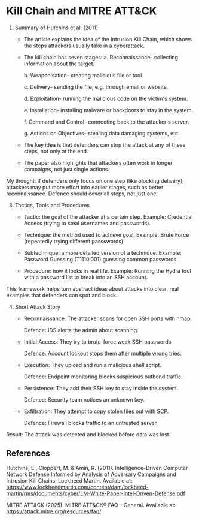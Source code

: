 # Kill Chain and MITRE ATT&CK 

1. Summary of Hutchins et al. (2011)
   - The article explains the idea of the Intrusion Kill Chain, which shows the steps attackers usually take in a cyberattack.
   - The kill chain has seven stages:
     a. Reconnaissance- collecting information about the target.
     
     b. Weaponisation- creating malicious file or tool.
     
     c. Delivery- sending the file, e.g. through email or website.
     
     d. Exploitation- running the malicious code on the victim's system.

     e. Installation- installing malware or backdoors to stay in the system.

     f. Command and Control- connecting back to the attacker's server.

     g. Actions on Objectives- stealing data damaging systems, etc.
     
   - The key idea is that defenders can stop the attack at any of these steps, not only at the end.
 
   - The paper also highlights that attackers often work in longer campaigns, not just single actions.

My thought: If defenders only focus on one step (like blocking delivery), attackers may put more effort into earlier stages, such as better reconnaissance. Defence should cover all steps, not just one.

3. Tactics, Tools and Procedures
     - Tactic: the goal of the attacker at a certain step. Example: Credential Access (trying to steal usernames and passwords).
       
     - Technique: the method used to achieve goal. Example: Brute Force (repeatedly trying different passswords).
    
     - Subtechnique: a more detailed version of a technique. Example: Password Guessing (T1110.001) guessing common passwords.
    
     - Procedure: how it looks in real life. Example: Running the Hydra tool with a password list to break into an SSH account.

This framework helps turn abstract ideas about attacks into clear, real examples that defenders can spot and block.

4. Short Attack Story
   - Reconnaissance: The attacker scans for open SSH ports with nmap.

     Defence: IDS alerts the admin about scanning.
     
   - Initial Access: They try to brute-force weak SSH passwords.

     Defence: Account lockout stops them after multiple wrong tries.

   - Execution: They upload and run a malicious shell script.

     Defence: Endpoint monitoring blocks suspicious outbond traffic.

   - Persistence: They add their SSH key to stay inside the system.

     Defence: Security team notices an unknown key.

   - Exfiltration: They attempt to copy stolen files out with SCP.
  
     Defence: Firewall blocks traffic to an untrusted server.

  Result: The attack was detected and blocked before data was lost.

## References

Hutchins, E., Cloppert, M. & Amin, R. (2011). Intelligence-Driven Computer Network Defense Informed by Analysis of Adversary Campaigns and Intrusion Kill Chains. Lockheed Martin. Available at: https://www.lockheedmartin.com/content/dam/lockheed-martin/rms/documents/cyber/LM-White-Paper-Intel-Driven-Defense.pdf

MITRE ATT&CK (2025). MITRE ATT&CK® FAQ – General. Available at: https://attack.mitre.org/resources/faq/

   
   
